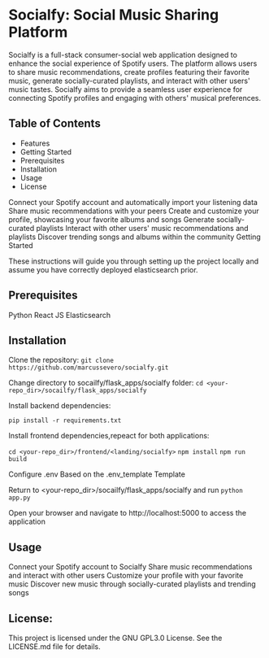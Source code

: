 # Socialfy: Social Music Sharing Platform
Socialfy is a full-stack consumer-social web application designed to enhance the social experience of Spotify users. The platform allows users to share music recommendations, create profiles featuring their favorite music, generate socially-curated playlists, and interact with other users' music tastes. Socialfy aims to provide a seamless user experience for connecting Spotify profiles and engaging with others' musical preferences.

## Table of Contents
- Features
- Getting Started
- Prerequisites
- Installation
- Usage
- License


Connect your Spotify account and automatically import your listening data
Share music recommendations with your peers
Create and customize your profile, showcasing your favorite albums and songs
Generate socially-curated playlists
Interact with other users' music recommendations and playlists
Discover trending songs and albums within the community
Getting Started

These instructions will guide you through setting up the project locally and assume you have correctly deployed elasticsearch prior.

## Prerequisites
Python
React JS 
Elasticsearch

## Installation
Clone the repository:
```git clone https://github.com/marcussevero/socialfy.git```

Change directory to socailfy/flask_apps/socialfy folder:
```cd <your-repo_dir>/socailfy/flask_apps/socialfy```

Install backend dependencies:

```pip install -r requirements.txt```

Install frontend dependencies,repeact for both applications:

```cd <your-repo_dir>/frontend/<landing/socialfy>```
```npm install```
```npm run build```

Configure .env Based on the .env_template Template

Return to <your-repo_dir>/socailfy/flask_apps/socialfy and run
```python app.py ```

Open your browser and navigate to http://localhost:5000 to access the application


## Usage
Connect your Spotify account to Socialfy
Share music recommendations and interact with other users
Customize your profile with your favorite music
Discover new music through socially-curated playlists and trending songs


## License:

This project is licensed under the GNU GPL3.0 License. See the LICENSE.md file for details.
